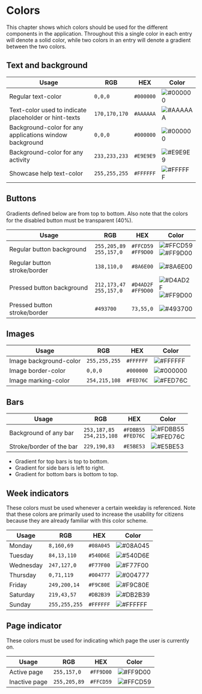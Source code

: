 # Colors
This chapter shows which colors should be used for the different components in the application.
Throughout this a single color in each entry will denote a solid color, while two colors in an entry will denote a gradient between the two colors.

## Text and background

|Usage|RGB | HEX| Color |
|---|---|---|---|
| Regular text-color | `0,0,0` | `#000000`|![#000000](https://placehold.it/15/000000/000000?text=+) |
| Text-color used to indicate placeholder or hint-texts |`170,170,170`|`#AAAAAA` |![#AAAAAA](https://placehold.it/15/AAAAAA/000000?text=+) |
| Background-color for any applications window background | `0,0,0`|`#000000` | ![#000000](https://placehold.it/15/000000/000000?text=+)|
| Background-color for any activity | `233,233,233`|`#E9E9E9` | ![#E9E9E9](https://placehold.it/15/E9E9E9/000000?text=+)|
| Showcase help text-color |`255,255,255` |  `#FFFFFF` |![#FFFFFF](https://placehold.it/15/FFFFFF/000000?text=+)|

## Buttons
Gradients deﬁned below are from top to bottom. Also note that the colors for the disabled button must be transparent (40%).

|Usage|RGB|HEX|Color|
|---|---|---|---|
| Regular button background | `255,205,89` <br> `255,157,0`|`#FFCD59` <br> `#FF9D00` |![#FFCD59](https://placehold.it/15/FFCD59/000000?text=+)<br> ![#FF9D00](https://placehold.it/15/FF9D00/000000?text=+)
| Regular button stroke/border | `138,110,0` |`#8A6E00`| ![#8A6E00](https://placehold.it/15/8A6E00/000000?text=+) |
| Pressed button background|`212,173,47`<br> `255,157,0`| `#D4AD2F` <br> `#FF9D00` |  ![#D4AD2F](https://placehold.it/15/D4AD2F/000000?text=+) <br>![#FF9D00](https://placehold.it/15/FF9D00/000000?text=+)
| Pressed button stroke/border | `#493700` |`73,55,0`|![#493700](https://placehold.it/15/493700/000000?text=+)


## Images

|Usage|RGB|HEX|Color|
|---|---|---|---|
| Image background-color|`255,255,255`| `#FFFFFF`| ![#FFFFFF](https://placehold.it/15/FFFFFF/000000?text=+) 
|Image border-color |`0,0,0`| `#000000`| ![#000000](https://placehold.it/15/000000/000000?text=+) 
|Image marking-color |`254,215,108`| `#FED76C`| ![#FED76C](https://placehold.it/15/FED76C/000000?text=+) 

## Bars

|Usage|RGB|HEX|Color|
|---|---|---|---|
| Background of any bar|`253,187,85` <br>`254,215,108`| `#FDBB55`<br> `#FED76C` | ![#FDBB55](https://placehold.it/15/FDBB55/000000?text=+) <br> ![#FED76C](https://placehold.it/15/FED76C/000000?text=+) 
|Stroke/border of the bar|`229,190,83`| `#E5BE53`| ![#E5BE53](https://placehold.it/15/E5BE53/000000?text=+) 

- Gradient for top bars is top to bottom. 
- Gradient for side bars is left to right. 
- Gradient for bottom bars is bottom to top.

## Week indicators
These colors must be used whenever a certain weekday is referenced. Note that these colors are primarily used to increase the usability for citizens because they are already familiar with this color scheme.

|Usage|RGB|HEX|Color|
|---|---|---|---|
| Monday |`8,160,69` | `#08A045`| ![#08A045](https://placehold.it/15/08A045/000000?text=+) 
| Tuesday |`84,13,110` |`#540D6E`| ![#540D6E](https://placehold.it/15/540D6E/000000?text=+) 
| Wednesday |`247,127,0`| `#F77F00`| ![#F77F00](https://placehold.it/15/F77F00/000000?text=+) 
| Thursday |`0,71,119`| `#004777`| ![#004777](https://placehold.it/15/004777/000000?text=+) 
| Friday |`249,200,14` |`#F9C80E`| ![#F9C80E](https://placehold.it/15/F9C80E/000000?text=+) 
| Saturday |`219,43,57` |`#DB2B39`| ![#DB2B39](https://placehold.it/15/DB2B39/000000?text=+) 
| Sunday |`255,255,255` |`#FFFFFF`| ![#FFFFFF](https://placehold.it/15/FFFFFF/000000?text=+) 


## Page indicator
These colors must be used for indicating which page the user is currently on.

|Usage|RGB|HEX|Color|
|---|---|---|---|
| Active page |`255,157,0` |`#FF9D00` |![#FF9D00](https://placehold.it/15/FF9D00/000000?text=+) 
| Inactive page | `255,205,89` |`#FFCD59`| ![#FFCD59](https://placehold.it/15/FFCD59/000000?text=+) 
